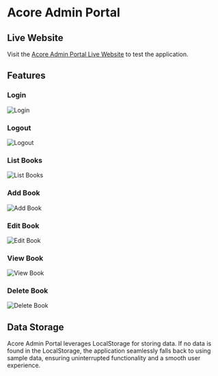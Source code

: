 # Acore Admin Portal

## Live Website

Visit the [Acore Admin Portal Live Website](https://acoreadminpanel.web.app/) to test the application.

## Features

### Login
![Login](https://i.ibb.co/Br8vby5/Login-Screen.png)

### Logout
![Logout](https://i.ibb.co/QMT05gy/Logout.png)

### List Books
![List Books](https://i.ibb.co/MCqVQXv/Admin-Dashboard.png)

### Add Book
![Add Book](https://i.ibb.co/3BgtBC8/Add-Book.png)

### Edit Book
![Edit Book](https://i.ibb.co/7WNY5pf/Edit-Book.png)

### View Book
![View Book](https://i.ibb.co/Tc2mPWH/View-Book.png)

### Delete Book
![Delete Book](https://i.postimg.cc/8Ck7nnM1/Delete-Book.png)

## Data Storage

Acore Admin Portal leverages LocalStorage for storing data. If no data is found in the LocalStorage, the application seamlessly falls back to using sample data, ensuring uninterrupted functionality and a smooth user experience.
